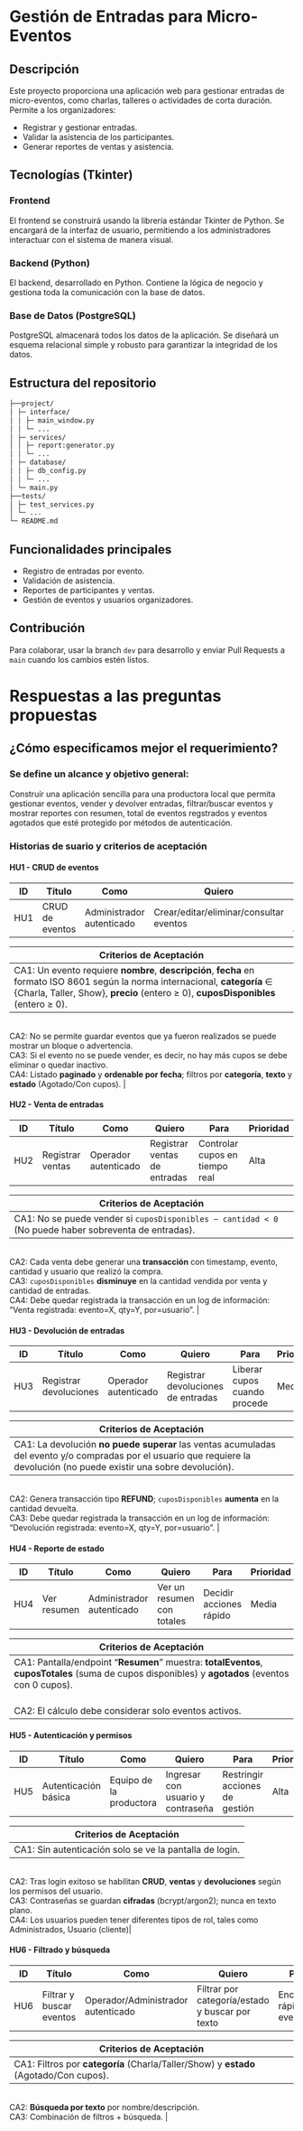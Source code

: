 # Gestión de Entradas para Micro-Eventos

## Descripción
Este proyecto proporciona una aplicación web para gestionar entradas de micro-eventos, como charlas, talleres o actividades de corta duración. 
Permite a los organizadores:

- Registrar y gestionar entradas.
- Validar la asistencia de los participantes.
- Generar reportes de ventas y asistencia.

## Tecnologías (Tkinter)

### Frontend
El frontend se construirá usando la librería estándar Tkinter de Python. Se encargará de la interfaz de usuario, permitiendo a los administradores interactuar con el sistema de manera visual.

### Backend (Python)
El backend, desarrollado en Python. Contiene la lógica de negocio y gestiona toda la comunicación con la base de datos. 

### Base de Datos (PostgreSQL)
PostgreSQL almacenará todos los datos de la aplicación. Se diseñará un esquema relacional simple y robusto para garantizar la integridad de los datos.

## Estructura del repositorio

```bash
├──project/
│ ├─ interface/
│ │ ├─ main_window.py
│ │ └─ ...
│ ├─ services/
│ │ ├─ report:generator.py
│ │ └─ ...
│ ├─ database/
│ │ ├─ db_config.py
│ │ └─ ...
│ └─ main.py
├──tests/
│ ├─ test_services.py
│ └─ ...
└─ README.md
```

## Funcionalidades principales
- Registro de entradas por evento.
- Validación de asistencia.
- Reportes de participantes y ventas.
- Gestión de eventos y usuarios organizadores.

## Contribución
Para colaborar, usar la branch `dev` para desarrollo y enviar Pull Requests a `main` cuando los cambios estén listos.

# Respuestas a las preguntas propuestas

## ¿Cómo especificamos mejor el requerimiento?

### Se define un alcance y objetivo general:

Construír una aplicación sencilla para una productora local que permita gestionar eventos, vender y devolver entradas, filtrar/buscar eventos y mostrar reportes con resumen, total de eventos regstrados y eventos agotados que esté protegido por métodos de autenticación.

### Historias de suario y criterios de aceptación

#### HU1 - CRUD de eventos
| ID  | Título          | Como                      | Quiero                                  | Para                              | Prioridad |
| --- | --------------- | ------------------------- | --------------------------------------- | --------------------------------- | --------- |
| HU1 | CRUD de eventos | Administrador autenticado | Crear/editar/eliminar/consultar eventos | Mantener la cartelera actualizada | Alta      |

| Criterios de Aceptación |
| ------------------------------------------------------------------------------------------------------------------------------------------------------------------------------------------------------------------------------------------------------------------------------------------------------------------------------------------------------------------------------------------------------------------------------------------------------------------------------------------------------------------------------------------------------------------ |
| CA1: Un evento requiere **nombre**, **descripción**, **fecha** en formato ISO 8601 según la norma internacional, **categoría** ∈ {Charla, Taller, Show}, **precio** (entero ≥ 0), **cuposDisponibles** (entero ≥ 0).
<br>CA2: No se permite guardar eventos que ya fueron realizados se puede mostrar un bloque o advertencia.
<br>CA3: Si el evento no se puede vender, es decir, no hay más cupos se debe eliminar o quedar inactivo.
<br>CA4: Listado **paginado** y **ordenable por fecha**; filtros por **categoría**, **texto** y **estado** (Agotado/Con cupos). |

#### HU2 - Venta de entradas
| ID  | Título           | Como                 | Quiero                       | Para                           | Prioridad |
| --- | ---------------- | -------------------- | ---------------------------- | ------------------------------ | --------- |
| HU2 | Registrar ventas | Operador autenticado | Registrar ventas de entradas | Controlar cupos en tiempo real | Alta      |

| Criterios de Aceptación                                                                                                                                                                                                                                                                                           |
| ----------------------------------------------------------------------------------------------------------------------------------------------------------------------------------------------------------------------------------------------------------------------------------------------------------------- |
| CA1: No se puede vender si `cuposDisponibles − cantidad < 0` (No puede haber sobreventa de entradas).
<br>CA2: Cada venta debe generar una **transacción** con timestamp, evento, cantidad y usuario que realizó la compra.
<br>CA3: `cuposDisponibles` **disminuye** en la cantidad vendida por venta y cantidad de entradas.
<br>CA4: Debe quedar registrada la transacción en un log de información: “Venta registrada: evento=X, qty=Y, por=usuario”. |

#### HU3 - Devolución de entradas
| ID  | Título                 | Como                 | Quiero                             | Para                         | Prioridad |
| --- | ---------------------- | -------------------- | ---------------------------------- | ---------------------------- | --------- |
| HU3 | Registrar devoluciones | Operador autenticado | Registrar devoluciones de entradas | Liberar cupos cuando procede | Media     |

| Criterios de Aceptación                                                                                                                                                                                                                                                         |
| ------------------------------------------------------------------------------------------------------------------------------------------------------------------------------------------------------------------------------------------------------------------------------- |
| CA1: La devolución **no puede superar** las ventas acumuladas del evento y/o compradas por el usuario que requiere la devolución (no puede existir una sobre devolución).
<br>CA2: Genera transacción tipo **REFUND**; `cuposDisponibles` **aumenta** en la cantidad devuelta.
<br>CA3: Debe quedar registrada la transacción en un log de información: “Devolución registrada: evento=X, qty=Y, por=usuario”. |

#### HU4 - Reporte de estado
| ID  | Título      | Como                      | Quiero                     | Para                    | Prioridad |
| --- | ----------- | ------------------------- | -------------------------- | ----------------------- | --------- |
| HU4 | Ver resumen | Administrador autenticado | Ver un resumen con totales | Decidir acciones rápido | Media     |

| Criterios de Aceptación                                                                                                                                                                                   |
| --------------------------------------------------------------------------------------------------------------------------------------------------------------------------------------------------------- |
| CA1: Pantalla/endpoint “**Resumen**” muestra: **totalEventos**, **cuposTotales** (suma de cupos disponibles) y **agotados** (eventos con 0 cupos).
<br>CA2: El cálculo debe considerar solo eventos activos. |

#### HU5 - Autenticación y permisos
| ID  | Título               | Como                    | Quiero                            | Para                           | Prioridad |
| --- | -------------------- | ----------------------- | --------------------------------- | ------------------------------ | --------- |
| HU5 | Autenticación básica | Equipo de la productora | Ingresar con usuario y contraseña | Restringir acciones de gestión | Alta      |

| Criterios de Aceptación                                                                                                                                                                                                                                                                                                        |
| ------------------------------------------------------------------------------------------------------------------------------------------------------------------------------------------------------------------------------------------------------------------------------------------------------------------------------ |
| CA1: Sin autenticación solo se ve la pantalla de login.
<br>CA2: Tras login exitoso se habilitan **CRUD**, **ventas** y **devoluciones** según los permisos del usuario.
<br>CA3: Contraseñas se guardan **cifradas** (bcrypt/argon2); nunca en texto plano. 
<br>CA4: Los usuarios pueden tener diferentes tipos de rol, tales como Administrados, Usuario (cliente)|

#### HU6 - Filtrado y búsqueda
| ID  | Título                   | Como                               | Quiero                                          | Para                       | Prioridad |
| --- | ------------------------ | ---------------------------------- | ----------------------------------------------- | -------------------------- | --------- |
| HU6 | Filtrar y buscar eventos | Operador/Administrador autenticado | Filtrar por categoría/estado y buscar por texto | Encontrar rápido un evento | Media     |

| Criterios de Aceptación                                                                                                                                                                                                           |
| --------------------------------------------------------------------------------------------------------------------------------------------------------------------------------------------------------------------------------- |
| CA1: Filtros por **categoría** (Charla/Taller/Show) y **estado** (Agotado/Con cupos).
<br>CA2: **Búsqueda por texto** por nombre/descripción.
<br>CA3: Combinación de filtros + búsqueda. |
